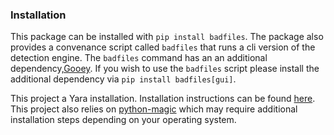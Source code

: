 ### Installation

This package can be installed with `pip install badfiles`. The package also provides a convenance script called `badfiles` that runs a cli version of the detection engine. The `badfiles` command has an an additional dependency,[Gooey](https://github.com/chriskiehl/Gooey). If you wish to use the `badfiles` script please install the additional dependency via `pip install badfiles[gui]`.

This project a Yara installation. Installation instructions can be found [here](https://yara.readthedocs.io/en/stable/gettingstarted.html). This project also relies on [python-magic](https://github.com/ahupp/python-magic) which may require additional installation steps depending on your operating system.
